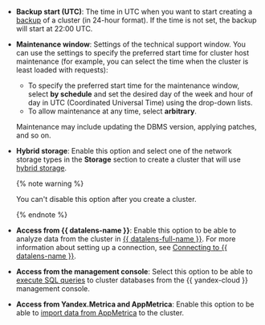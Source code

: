 - **Backup start (UTC)**: The time in UTC when you want to start creating a [backup](../../managed-clickhouse/operations/cluster-backups.md) of a cluster (in 24-hour format). If the time is not set, the backup will start at 22:00 UTC.

- **Maintenance window**: Settings of the technical support window. You can use the settings to specify the preferred start time for cluster host maintenance (for example, you can select the time when the cluster is least loaded with requests):
  - To specify the preferred start time for the maintenance window, select **by schedule** and set the desired day of the week and hour of day in UTC (Coordinated Universal Time) using the drop-down lists.
  - To allow maintenance at any time, select **arbitrary**.

  Maintenance may include updating the DBMS version, applying patches, and so on.

- **Hybrid storage**: Enable this option and select one of the network storage types in the **Storage** section to create a cluster that will use [hybrid storage](../../managed-clickhouse/concepts/storage.md#hybrid-storage-features).

  {% note warning %}

  You can't disable this option after you create a cluster.

  {% endnote %}

- **Access from {{ datalens-name }}**: Enable this option to be able to analyze data from the cluster in [{{ datalens-full-name }}](../../datalens/concepts/index.md). For more information about setting up a connection, see [Connecting to {{ datalens-name }}](../../managed-clickhouse/operations/datalens-connect.md).

- **Access from the management console**: Select this option to be able to [execute SQL queries](../../managed-clickhouse/operations/web-sql-query.md) to cluster databases from the {{ yandex-cloud }} management console.

- **Access from Yandex.Metrica and AppMetrica**: Enable this option to be able to [import data from AppMetrica](https://appmetrica.yandex.com/docs/cloud/index.html) to the cluster.

